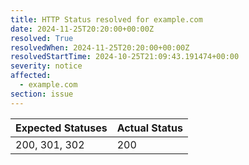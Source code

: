 ```yaml
---
title: HTTP Status resolved for example.com
date: 2024-11-25T20:20:00+00:00Z
resolved: True
resolvedWhen: 2024-11-25T20:20:00+00:00Z
resolvedStartTime: 2024-10-25T21:09:43.191474+00:00
severity: notice
affected:
  - example.com
section: issue
---
```


| Expected Statuses | Actual Status  |
|-------------------|----------------|
| 200, 301, 302 | 200 |
